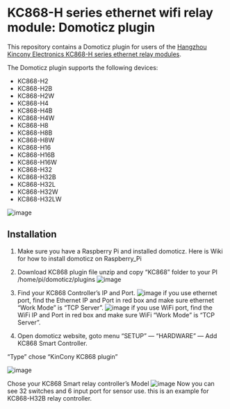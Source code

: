 # KC868-H series ethernet wifi relay module: Domoticz plugin

This repository contains a Domoticz plugin for users of the  [Hangzhou Kincony Electronics KC868-H series ethernet relay modules](https://www.kincony.com/product/relay-controller).

The Domoticz plugin supports the following devices:
- KC868-H2
- KC868-H2B
- KC868-H2W
- KC868-H4
- KC868-H4B
- KC868-H4W
- KC868-H8
- KC868-H8B
- KC868-H8W
- KC868-H16
- KC868-H16B
- KC868-H16W
- KC868-H32
- KC868-H32B
- KC868-H32L
- KC868-H32W
- KC868-H32LW

![image](https://www.kincony.com/wp-content/uploads/2020/11/domoticz-32-relay.jpg)

## Installation
1. Make sure you have a Raspberry Pi and installed domoticz. Here is Wiki for how to install domoticz on Raspberry_Pi

2. Download KC868 plugin file unzip and copy “KC868” folder to your PI /home/pi/domoticz/plugins
![image](https://www.kincony.com/images/domoticz/raspberry-pi-domoticz-2.png)

3. Find your KC868 Controller’s IP and Port.
![image](https://www.kincony.com/images/domoticz/ip-ethernet.jpg)
if you use ethernet port, find the Ethernet IP and Port in red box and make sure ethernet “Work Mode” is “TCP Server”.
![image](https://www.kincony.com/images/domoticz/ip-wifi.jpg)
if you use WiFi port, find the WiFi IP and Port in red box and make sure WiFi “Work Mode” is “TCP Server”.

4. Open domoticz website, goto menu “SETUP” — “HARDWARE” — Add KC868 Smart Controller.

“Type” chose “KinCony KC868 plugin”

![image](https://www.kincony.com/images/domoticz/domoticz-add-hardware-3.jpg)

Chose your KC868 Smart relay controller’s Model
![image](https://www.kincony.com/images/domoticz/domoticz-kc868-h32b-switches.png)
Now you can see 32 switches and 6 input port for sensor use. this is an example for KC868-H32B relay controller.
